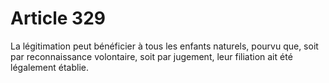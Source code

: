 # Article 329

La légitimation peut bénéficier à tous les enfants naturels, pourvu que, soit par reconnaissance volontaire, soit par jugement, leur filiation ait été légalement établie.